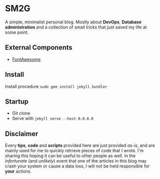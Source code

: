# SM2G

A simple, minimalist personal blog. Mostly about **DevOps**, **Database administration** and a collection of small tricks that just saved my life at some point.

## External Components

* [FontAwesome](https://fontawesome.io/)

## Install

Install procedure `sudo gem install jekyll bundler`

## Startup
* Git clone
* Serve with `jekyll serve --host 0.0.0.0`

## Disclaimer

Every **tips**, **code** and **scripts** provided here are just provided *as-is*, and are mainly used for me to quickly retrieve pieces of code that I wrote. I'm sharing this hoping it can be useful to other people as well. In the *infortunate* (and *unlikely*) event that one of the articles in this blog may crash your system or cause a data loss, I will not be held responsible for **your** actions.
